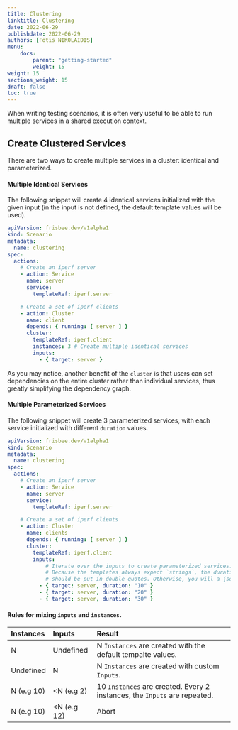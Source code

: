 ```yaml
---
title: Clustering
linktitle: Clustering
date: 2022-06-29
publishdate: 2022-06-29
authors: [Fotis NIKOLAIDIS]
menu:
    docs:
        parent: "getting-started"
        weight: 15
weight: 15
sections_weight: 15
draft: false
toc: true
---
```




When writing testing scenarios, it is often very useful to be able to run multiple services in a shared execution context. 



## Create Clustered Services

There are two ways to create multiple services in a cluster: identical and parameterized.

#### Multiple Identical Services

The following snippet will create 4 identical services initialized with the given input (in the input is not defined, the default template values will be used).

```yaml
apiVersion: frisbee.dev/v1alpha1
kind: Scenario
metadata:
  name: clustering
spec:
  actions:
    # Create an iperf server
    - action: Service
      name: server
      service:
        templateRef: iperf.server

    # Create a set of iperf clients
    - action: Cluster
      name: client
      depends: { running: [ server ] }
      cluster:
        templateRef: iperf.client
        instances: 3 # Create multiple identical services
        inputs: 
          - { target: server }
```



As you may notice, another benefit of the `cluster` is that users can set dependencies on the entire cluster rather than individual services, thus greatly simplifying the dependency graph. 



#### Multiple Parameterized Services

The following snippet will create 3 parameterized services, with each service initialized with different `duration` values.

```yaml
apiVersion: frisbee.dev/v1alpha1
kind: Scenario
metadata:
  name: clustering
spec:
  actions:
    # Create an iperf server
    - action: Service
      name: server
      service:
        templateRef: iperf.server

    # Create a set of iperf clients
    - action: Cluster
      name: clients
      depends: { running: [ server ] }
      cluster:
        templateRef: iperf.client
        inputs: 
        	# Iterate over the inputs to create parameterized services.
        	# Because the templates always expect `strings`, the duration 
        	# should be put in double quotes. Otherwise, you will a json error.
          - { target: server, duration: "10" }
          - { target: server, duration: "20" }
          - { target: server, duration: "30" }
```



#### Rules for mixing  `inputs` and `instances`.

| Instances  | Inputs      | Result                                                       |
| :--------- | :---------- | :----------------------------------------------------------- |
| N          | Undefined   | N `Instances` are created with the default tempalte values.  |
| Undefined  | N           | N `Instances` are created with custom `Inputs`.              |
| N (e.g 10) | <N (e.g 2)  | 10 `Instances` are created. Every 2 instances, the `Inputs` are repeated. |
| N (e.g 10) | <N (e.g 12) | Abort                                                        |








